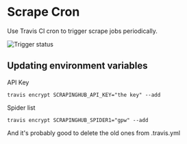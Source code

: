 Scrape Cron
===========

Use Travis CI cron to trigger scrape jobs periodically.

![Trigger status](https://travis-ci.org/OpenUpSA/scrape-cron.svg?branch=master)

Updating environment variables
------------------------------

API Key

```
travis encrypt SCRAPINGHUB_API_KEY="the key" --add
```

Spider list

```
travis encrypt SCRAPINGHUB_SPIDER1="gpw" --add
```

And it's probably good to delete the old ones from .travis.yml